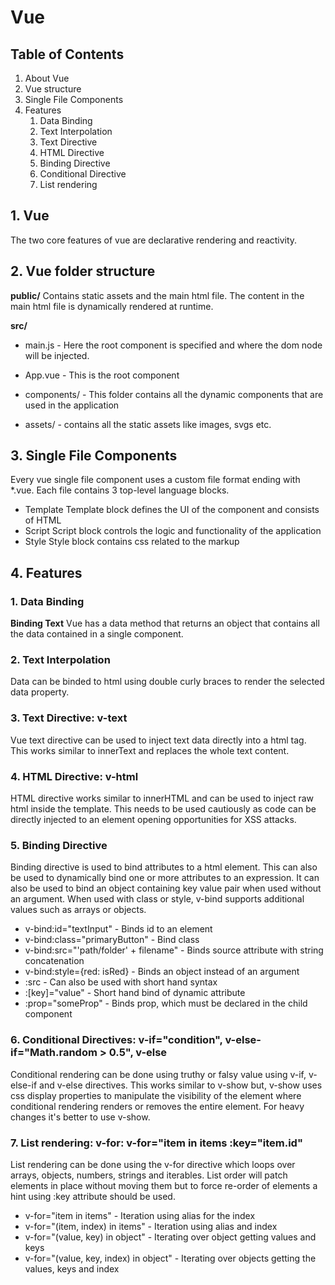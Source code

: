 # Vue

## Table of Contents

1. About Vue
2. Vue structure
3. Single File Components
4. Features
    1. Data Binding
    2. Text Interpolation
    3. Text Directive
    4. HTML Directive
    5. Binding Directive
    6. Conditional Directive
    7. List rendering

## 1. Vue

The two core features of vue are declarative rendering and reactivity.

## 2. Vue folder structure

**public/**
Contains static assets and the main html file. The content in the main html file is dynamically rendered at runtime.

**src/**

-   main.js - Here the root component is specified and where the dom node will be injected.

-   App.vue - This is the root component

-   components/ - This folder contains all the dynamic components that are used in the application

-   assets/ - contains all the static assets like images, svgs etc.

## 3. Single File Components

Every vue single file component uses a custom file format ending with \*.vue.
Each file contains 3 top-level language blocks.

-   Template
    Template block defines the UI of the component and consists of HTML
-   Script
    Script block controls the logic and functionality of the application
-   Style
    Style block contains css related to the markup

## 4. Features

### 1. Data Binding

**Binding Text**
Vue has a data method that returns an object that contains all the data contained in a single component.

### 2. Text Interpolation

Data can be binded to html using double curly braces to render the selected data property.

### 3. Text Directive: v-text

Vue text directive can be used to inject text data directly into a html tag. This works similar to innerText and replaces the whole text content.

### 4. HTML Directive: v-html

HTML directive works similar to innerHTML and can be used to inject raw html inside the template. This needs to be used cautiously as code can be directly injected to an element opening opportunities for XSS attacks.

### 5. Binding Directive

Binding directive is used to bind attributes to a html element. This can also be used to dynamically bind one or more attributes to an expression. It can also be used to bind an object containing key value pair when used without an argument. When used with class or style, v-bind supports additional values such as arrays or objects.

-   v-bind:id="textInput" - Binds id to an element
-   v-bind:class="primaryButton" - Bind class
-   v-bind:src="'path/folder' + filename" - Binds source attribute with string concatenation
-   v-bind:style={red: isRed} - Binds an object instead of an argument
-   :src - Can also be used with short hand syntax
-   :[key]="value" - Short hand bind of dynamic attribute
-   :prop="someProp" - Binds prop, which must be declared in the child component

### 6. Conditional Directives: v-if="condition", v-else-if="Math.random > 0.5", v-else

Conditional rendering can be done using truthy or falsy value using v-if, v-else-if and v-else directives. This works similar to v-show but, v-show uses css display properties to manipulate the visibility of the element where conditional rendering renders or removes the entire element. For heavy changes it's better to use v-show.

### 7. List rendering: v-for: v-for="item in items :key="item.id"

List rendering can be done using the v-for directive which loops over arrays, objects, numbers, strings and iterables. List order will patch elements in place without moving them but to force re-order of elements a hint using :key attribute should be used.

-   v-for="item in items" - Iteration using alias for the index
-   v-for="(item, index) in items" - Iteration using alias and index
-   v-for="(value, key) in object" - Iterating over object getting values and keys
-   v-for="(value, key, index) in object" - Iterating over objects getting the values, keys and index
